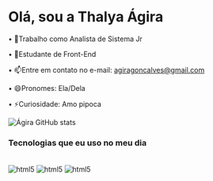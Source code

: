 
###
 <h1>Olá, sou a Thalya Ágira</h1>

• 🔭Trabalho como Analista de Sistema Jr

• 🌱Estudante de Front-End

• 📫Entre em contato no e-mail: agiragoncalves@gmail.com

• 😄Pronomes: Ela/Dela

• ⚡Curiosidade: Amo pipoca

![Ágira GitHub stats](https://github-readme-stats.vercel.app/api?username=thalya-agira&show_icons=true&theme=mer)


### Tecnologias que eu uso no meu dia

<div style="display: inline_block"><br/>
    <img align="center" alt="html5" src="https://img.shields.io/badge/HTML5-E34F26?style=for-the-badge&logo=html5&logoColor=white"/>
    <img align="center" alt="html5" src="https://img.shields.io/badge/CSS3-1572B6?style=for-the-badge&logo=css3&logoColor=white"/>
    <img align="center" alt="html5" src="https://img.shields.io/badge/JavaScript-F7DF1E?style=for-the-badge&logo=javascript&logoColor=black"/>
    </div>
